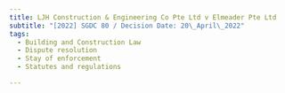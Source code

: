 ```yaml
---
title: LJH Construction & Engineering Co Pte Ltd v Elmeader Pte Ltd
subtitle: "[2022] SGDC 80 / Decision Date: 20\_April\_2022"
tags:
  - Building and Construction Law
  - Dispute resolution
  - Stay of enforcement
  - Statutes and regulations

---
```

